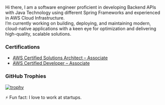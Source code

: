 Hi there, I am a software engineer proficient in developing Backend APIs with Java Technology using different Spring Frameworks and experienced in AWS Cloud Infrastructure.<br />I’m currently working on building, deploying, and maintaining modern, cloud-native applications with a keen eye for optimization and delivering high-quality, scalable solutions.

### Certifications
- [AWS Certified Solutions Architect – Associate](https://www.credly.com/badges/007e1237-ce41-429d-9402-d1e1f4ca21c6/linked_in_profile)
- [AWS Certified Developer – Associate](https://www.credly.com/badges/802752d8-d21c-4ba4-a597-369bc5561d50/linked_in_profile)

### GitHub Trophies
[![trophy](https://github-profile-trophy.vercel.app/?username=ChitSuShine)](https://github.com/ryo-ma/github-profile-trophy)

⚡ Fun fact: I love to work at startups.
